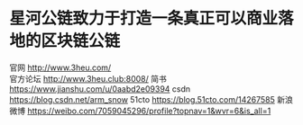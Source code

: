# 星河公链致力于打造一条真正可以商业落地的区块链公链
官网 http://www.3heu.com/ <br>
官方论坛 http://www.3heu.club:8008/
简书 https://www.jianshu.com/u/0aabd2e09394
csdn https://blog.csdn.net/arm_snow
51cto https://blog.51cto.com/14267585
新浪微博 https://weibo.com/7059045296/profile?topnav=1&wvr=6&is_all=1
